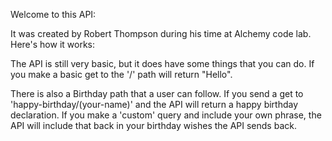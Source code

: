 Welcome to this API:

It was created by Robert Thompson during his time at Alchemy code lab. Here's how it works:

The API is still very basic, but it does have some things that you can do. If you make a basic get to the '/' path will return "Hello". 

There is also a Birthday path that a user can follow. If you send a get to 'happy-birthday/(your-name)' and the API will return a happy birthday declaration. If you make a 'custom' query and include your own phrase, the API will include that back in your birthday wishes the API sends back.